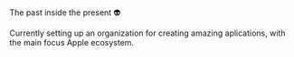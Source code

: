 The past inside the present 👽

Currently setting up an organization for creating amazing aplications, with the main focus Apple ecosystem.
